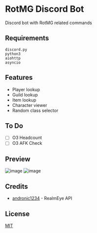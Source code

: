 # RotMG Discord Bot
Discord bot with RotMG related commands

## Requirements
```
discord.py
python3
aiohttp
asyncio
```

## Features
* Player lookup
* Guild lookup
* Item lookup
* Character viewer
* Random class selector

## To Do
- [ ] O3 Headcount
- [ ] O3 AFK Check

## Preview
![image](https://github.com/Leet333/RotMG-Discord-Bot/assets/153109379/241379c9-abbb-4de2-972f-d815c4744358)
![image](https://github.com/Leet333/RotMG-Discord-Bot/assets/153109379/2481bc3c-b3bb-4f08-9c6a-9dc07b6b1e56)

## Credits
* [andronic1234](https://github.com/andronic1234/realmeye-api) - RealmEye API

## License
[MIT](https://choosealicense.com/licenses/mit/)
